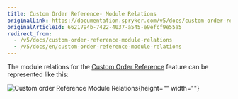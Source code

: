 ```yaml
---
title: Custom Order Reference- Module Relations
originalLink: https://documentation.spryker.com/v5/docs/custom-order-reference-module-relations
originalArticleId: 6621794b-7422-4037-a545-e9efcf9e55a5
redirect_from:
  - /v5/docs/custom-order-reference-module-relations
  - /v5/docs/en/custom-order-reference-module-relations
---
```


The module relations for the [Custom Order Reference](/docs/scos/dev/features/202005.0/order-management/custom-order-reference/custom-order-reference-feature-overview.html) feature can be represented like this: 

![Custom order Reference Module Relations](https://confluence-connect.gliffy.net/embed/image/48319fea-1661-457f-9b4f-b8029dea8e70.png?utm_medium=live&utm_source=custom){height="" width=""}
